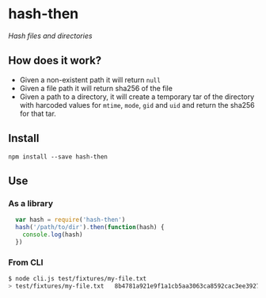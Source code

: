
# hash-then

_Hash files and directories_

## How does it work?
- Given a non-existent path it will return ``null``
- Given a file path it will return sha256 of the file
- Given a path to a directory, it will create a temporary tar
of the directory with harcoded values for ``mtime``, ``mode``, ``gid`` and ``uid`` and return
the sha256 for that tar.

## Install
```
npm install --save hash-then
```

## Use
### As a library
```js
  var hash = require('hash-then')
  hash('/path/to/dir').then(function(hash) {
    console.log(hash)
  })
```

### From CLI
```bash
$ node cli.js test/fixtures/my-file.txt 
> test/fixtures/my-file.txt   8b4781a921e9f1a1cb5aa3063ca8592cac3ee39276d8e8212b336b6e73999798
```

